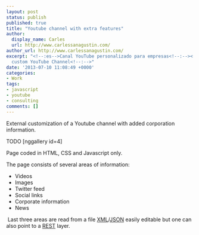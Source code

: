 ```yaml
---
layout: post
status: publish
published: true
title: "Youtube channel with extra features"
author:
  display_name: Carles
  url: http://www.carlessanagustin.com/
author_url: http://www.carlessanagustin.com/
excerpt: "<!--:es-->Canal YouTube personalizado para empresas<!--:--><!--:en-->Enterprise
  custom YouTube Channel<!--:-->"
date: '2013-07-10 11:08:49 +0000'
categories:
- Work
tags:
- javascript
- youtube
- consulting
comments: []
---
```

External customization of a Youtube channel with added corporation information.

TODO
[nggallery id=4]

Page coded in HTML, CSS and Javascript only.

The page consists of several areas of information:

*   Videos
*   Images
*   Twitter feed
*   Social links
*   Corporate information
*   News

 Last three areas are read from a file [XML](http://en.wikipedia.org/wiki/XML "XML")/[JSON](http://en.wikipedia.org/wiki/Json "JSON") easily editable but one can also point to a [REST](http://en.wikipedia.org/wiki/REST "REST") layer.
